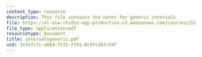 ```yaml
---
content_type: resource
description: This file contains the notes for generic intervals.
file: https://ol-ocw-studio-app-production.s3.amazonaws.com/courses/21m-301-harmony-and-counterpoint-i-spring-2005/1e7e7c7ca664f512ff810c9fcd47cfdf_intervalsgeneric.pdf
file_type: application/pdf
resourcetype: Document
title: intervalsgeneric.pdf
uid: 1e7e7c7c-a664-f512-ff81-0c9fcd47cfdf
---
```

